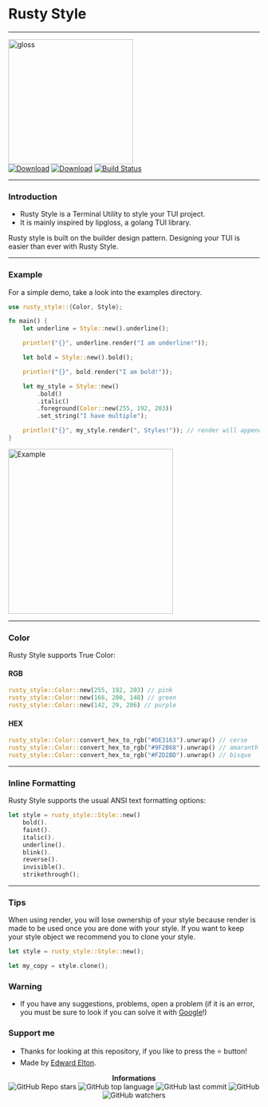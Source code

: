 ## <h1>Rusty Style</h1>

---

<p>
    <img src="https://e1.pxfuel.com/desktop-wallpaper/299/908/desktop-wallpaper-lip-gloss-aesthetic-skincare-aesthetic.jpg" alt="gloss" width="250px"/><br/>
    <a href="https://img.shields.io/crates/v/rusty_style?color=pink"><img src="https://img.shields.io/crates/v/rusty_style?color=pink" alt="Download"></a>
    <a href="https://img.shields.io/crates/d/rusty_style?color=pink"><img src="https://img.shields.io/crates/d/rusty_style?color=pink" alt="Download"></a>
    <a href="https://github.com/edwardelton/rusty_style/actions/"><img src="https://github.com/edwardelton/rusty_style/actions/workflows/rust.yml/badge.svg" alt="Build Status"></a>
</p>

<p>

</p>

---

<h3>Introduction</h3>

- Rusty Style is a Terminal Utility to style your TUI project.
- It is mainly inspired by lipgloss, a golang TUI library.

Rusty style is built on the builder design pattern. Designing your TUI is easier than ever with Rusty Style.

---

<h3>Example</h3>

For a simple demo, take a look into the examples directory.

```rs
use rusty_style::{Color, Style};

fn main() {
    let underline = Style::new().underline();

    println!("{}", underline.render("I am underline!"));

    let bold = Style::new().bold();

    println!("{}", bold.render("I am bold!"));

    let my_style = Style::new()
        .bold()
        .italic()
        .foreground(Color::new(255, 192, 203))
        .set_string("I have multiple");

    println!("{}", my_style.render(", Styles!")); // render will append the text to I Have multiple
}
```

<p>
    <img src="https://cdn.discordapp.com/attachments/1065385280393203892/1108860596406984784/Screenshot_2023-05-18_at_4.56.01_PM.png" alt="Example" width="330px"/>
</p>

---

<h3>Color</h3>

Rusty Style supports True Color:

<h4>RGB</h4>

```rs
rusty_style::Color::new(255, 192, 203) // pink
rusty_style::Color::new(166, 200, 148) // green
rusty_style::Color::new(142, 29, 206) // purple
```

<h4>HEX</h4>

```rs
rusty_style::Color::convert_hex_to_rgb("#DE3163").unwrap() // cerse
rusty_style::Color::convert_hex_to_rgb("#9F2B68").unwrap() // amaranth
rusty_style::Color::convert_hex_to_rgb("#F2D2BD").unwrap() // bisque
```

---

<h3>Inline Formatting</h3>

Rusty Style supports the usual ANSI text formatting options:

```rs
let style = rusty_style::Style::new()
    bold().
    faint().
    italic().
    underline().
    blink().
    reverse().
    invisible().
    strikethrough();
```

---

<h3>Tips</h3>

When using render, you will lose ownership of your style because render is made to be used once you are done with your style. If you want to keep your style object we recommend you to clone your style.

```rs
let style = rusty_style::Style::new();

let my_copy = style.clone();
```

<h3>Warning</h3>

- If you have any suggestions, problems, open a problem (if it is an error, you must be sure to look if you can solve it with [Google](https://giybf.com)!)

<h3>Support me</h3>

- Thanks for looking at this repository, if you like to press the ⭐ button!
- Made by [Edward Elton](https://github.com/edwardelton).

<p align="center">
    <b>Informations</b><br>
    <img alt="GitHub Repo stars" src="https://img.shields.io/github/stars/edwardelton/rusty_style?color=pink">
    <img alt="GitHub top language" src="https://img.shields.io/github/languages/top/edwardelton/rusty_style?color=pink">
    <img alt="GitHub last commit" src="https://img.shields.io/github/last-commit/edwardelton/rusty_style?color=pink">
    <img alt="GitHub" src="https://img.shields.io/github/license/edwardelton/rusty_style?color=pink">
    <img alt="GitHub watchers" src="https://img.shields.io/github/watchers/edwardelton/rusty_style?color=pink">
</p>
